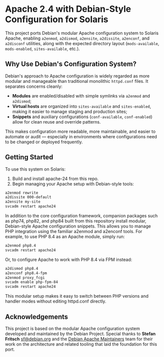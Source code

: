 # Apache 2.4 with Debian-Style Configuration for Solaris

This project ports Debian's modular Apache configuration system to
Solaris Apache, enabling `a2enmod`, `a2dismod`, `a2ensite`, `a2dissite`,
`a2enconf`, and `a2disconf` utilities, along with the expected
directory layout (`mods-available`, `mods-enabled`, `sites-available`,
etc.).

## Why Use Debian's Configuration System?

Debian's approach to Apache configuration is widely regarded as more
modular and manageable than traditional monolithic `httpd.conf`
files. It separates concerns cleanly:

- **Modules** are enabled/disabled with simple symlinks via `a2enmod` and `a2dismod`;
- **Virtual hosts** are organized into `sites-available` and `sites-enabled`, making it easier to manage staging and production sites;
- **Snippets** and auxiliary configurations (`conf-available`, `conf-enabled`) allow for clean reuse and override patterns.

This makes configuration more readable, more maintainable, and easier
to automate or audit — especially in environments where configurations
need to be changed or deployed frequently.

## Getting Started

To use this system on Solaris:

1. Build and install apache-24 from this repo.
2. Begin managing your Apache setup with Debian-style tools:

```bash
a2enmod rewrite
a2dissite 000-default
a2ensite my-site
svcadm restart apache24
```

In addition to the core configuration framework, companion packages
such as php74, php82, and php84 built from this repository install
modular, Debian-style Apache configuration snippets.  This allows you
to manage PHP integration using the familiar a2enmod and a2enconf
tools.  For example, to use PHP 8.4 as an Apache module, simply run:

```bash
a2enmod php8.4
svcadm restart apache24
```

Or, to configure Apache to work with PHP 8.4 via FPM instead:

```bash
a2dismod php8.4
a2enconf php8.4-fpm
a2enmod proxy_fcgi
svcadm enable php-fpm-84
svcadm restart apache24
```

This modular setup makes it easy to switch between PHP versions and
handler modes without editing httpd.conf directly.

## Acknowledgements

This project is based on the modular Apache configuration system
developed and maintained by the Debian Project.  Special thanks
to **Stefan Fritsch** <sf@debian.org> and the
[Debian Apache Maintainers](https://tracker.debian.org/pkg/apache2)
team for their work on the architecture and related tooling that
laid the foundation for this port.
